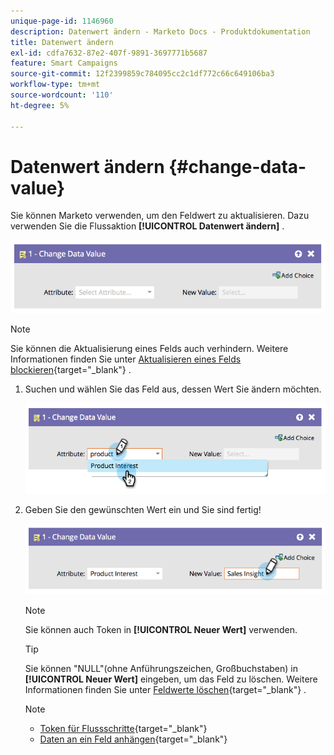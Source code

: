 ```yaml
---
unique-page-id: 1146960
description: Datenwert ändern - Marketo Docs - Produktdokumentation
title: Datenwert ändern
exl-id: cdfa7632-87e2-407f-9891-3697771b5687
feature: Smart Campaigns
source-git-commit: 12f2399859c784095cc2c1df772c66c649106ba3
workflow-type: tm+mt
source-wordcount: '110'
ht-degree: 5%

---
```


# Datenwert ändern {#change-data-value}

Sie können Marketo verwenden, um den Feldwert zu aktualisieren. Dazu verwenden Sie die Flussaktion **[!UICONTROL Datenwert ändern]** .

![](assets/change-data-value-1.png)

>[!NOTE]
>
>Sie können die Aktualisierung eines Felds auch verhindern. Weitere Informationen finden Sie unter [Aktualisieren eines Felds blockieren](/help/marketo/product-docs/administration/field-management/block-updates-to-a-field.md){target="_blank"} .

1. Suchen und wählen Sie das Feld aus, dessen Wert Sie ändern möchten.

   ![](assets/change-data-value-2.png)

1. Geben Sie den gewünschten Wert ein und Sie sind fertig!

   ![](assets/change-data-value-3.png)

   >[!NOTE]
   >
   >Sie können auch Token in **[!UICONTROL Neuer Wert]** verwenden.

   >[!TIP]
   >
   >Sie können &quot;NULL&quot;(ohne Anführungszeichen, Großbuchstaben) in **[!UICONTROL Neuer Wert]** eingeben, um das Feld zu löschen. Weitere Informationen finden Sie unter [Feldwerte löschen](/help/marketo/product-docs/core-marketo-concepts/smart-campaigns/flow-actions/clear-field-values.md){target="_blank"} .

   >[!NOTE]
   >
   >* [Token für Flussschritte](/help/marketo/product-docs/core-marketo-concepts/smart-campaigns/flow-actions/use-tokens-in-flow-steps.md){target="_blank"}
   >* [Daten an ein Feld anhängen](/help/marketo/product-docs/core-marketo-concepts/smart-campaigns/flow-actions/append-data-to-a-field.md){target="_blank"}
